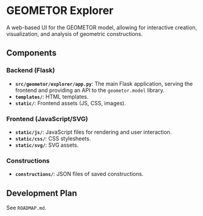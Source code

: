 # GEOMETOR Explorer

A web-based UI for the GEOMETOR model, allowing for interactive creation, visualization, and analysis of geometric constructions.

## Components

### Backend (Flask)

-   **`src/geometor/explorer/app.py`**: The main Flask application, serving the frontend and providing an API to the `geometor.model` library.
-   **`templates/`**: HTML templates.
-   **`static/`**: Frontend assets (JS, CSS, images).

### Frontend (JavaScript/SVG)

-   **`static/js/`**: JavaScript files for rendering and user interaction.
-   **`static/css/`**: CSS stylesheets.
-   **`static/svg/`**: SVG assets.

### Constructions

-   **`constructions/`**: JSON files of saved constructions.

## Development Plan

See `ROADMAP.md`.
